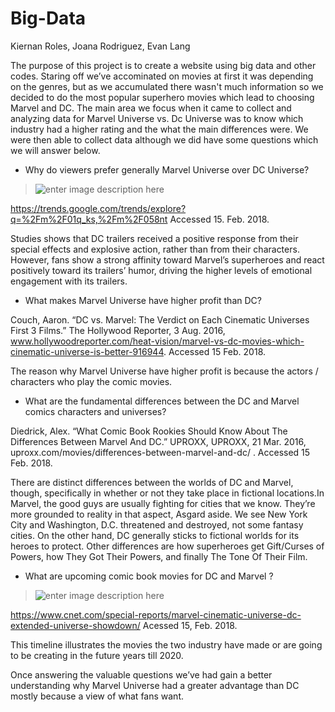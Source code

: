 # Big-Data

Kiernan Roles, Joana Rodriguez, Evan Lang

The purpose of this project is to create a website using big data and other codes. Staring off we’ve accominated on movies at first it was depending on the genres, but as we accumulated there wasn't much information so we decided to do the most popular superhero movies which lead to choosing Marvel and DC. The main area we focus when it came to collect and analyzing data for Marvel Universe vs. Dc Universe was to know which industry had a higher rating and the what the main differences were. We were then able to collect data although we did have some questions which we will answer below. 

- Why do viewers prefer generally Marvel Universe over DC Universe?

> ![enter image description here](https://lh3.googleusercontent.com/bR6XiFpp2dVcsDhXxiV1Wq73751PxFowoVgJq4LzOCx-iZ5UpHK3zsvw-OIKr9luzUTFteUrxxU "Graph")

https://trends.google.com/trends/explore?q=%2Fm%2F01q_ks,%2Fm%2F058nt Accessed 15. Feb. 2018.

Studies shows that DC trailers received a positive response from their special effects and explosive action, rather than from their characters. However, fans show a strong affinity toward Marvel’s superheroes and react positively toward its trailers’ humor, driving the higher levels of emotional engagement with its trailers.

- What makes Marvel Universe have higher profit than DC?

Couch, Aaron. “DC vs. Marvel: The Verdict on Each Cinematic Universes First 3 Films.” The Hollywood Reporter, 3 Aug. 2016, www.hollywoodreporter.com/heat-vision/marvel-vs-dc-movies-which-cinematic-universe-is-better-916944. Accessed 15 Feb. 2018.

The reason why Marvel Universe have higher profit is because the actors / characters who play the comic movies. 

- What are the fundamental differences between the DC and Marvel comics characters and universes?

Diedrick, Alex. “What Comic Book Rookies Should Know About The Differences Between Marvel And DC.” UPROXX, UPROXX, 21 Mar. 2016, uproxx.com/movies/differences-between-marvel-and-dc/ . Accessed 15 Feb. 2018.

There are distinct differences between the worlds of DC and Marvel, though, specifically in whether or not they take place in fictional locations.In Marvel, the good guys are usually fighting for cities that we know. They’re more grounded to reality in that aspect, Asgard aside. We see New York City and Washington, D.C. threatened and destroyed, not some fantasy cities. On the other hand, DC generally sticks to fictional worlds for its heroes to protect. Other differences are how superheroes get Gift/Curses of Powers, how They Got Their Powers, and finally The Tone Of Their Film. 
 
- What are upcoming comic book movies for DC and Marvel ?

> ![enter image description here](https://lh3.googleusercontent.com/M3fIQQtyWMCtn0n1fO9QmbCZbi_7uH1sg0CopJjU1WmsdstjvgxvTNLuxt2ySP5NZzyRRazogBg "Timeline")

https://www.cnet.com/special-reports/marvel-cinematic-universe-dc-extended-universe-showdown/  Acessed 15, Feb. 2018.

This timeline illustrates the movies the two industry have made or are going to be creating in the future years till 2020. 

Once answering the valuable questions we’ve had gain a better understanding why Marvel Universe had a greater advantage than DC mostly because a view of what fans want.
